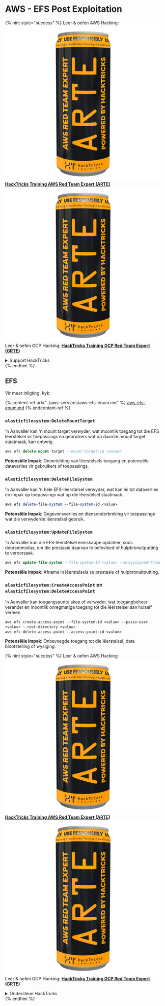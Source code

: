 # AWS - EFS Post Exploitation

{% hint style="success" %}
Leer & oefen AWS Hacking:<img src="../../../.gitbook/assets/image (1) (1) (1).png" alt="" data-size="line">[**HackTricks Training AWS Red Team Expert (ARTE)**](https://training.hacktricks.xyz/courses/arte)<img src="../../../.gitbook/assets/image (1) (1) (1).png" alt="" data-size="line">\
Leer & oefen GCP Hacking: <img src="../../../.gitbook/assets/image (2).png" alt="" data-size="line">[**HackTricks Training GCP Red Team Expert (GRTE)**<img src="../../../.gitbook/assets/image (2).png" alt="" data-size="line">](https://training.hacktricks.xyz/courses/grte)

<details>

<summary>Support HackTricks</summary>

* Kyk na die [**subskripsie planne**](https://github.com/sponsors/carlospolop)!
* **Sluit aan by die** 💬 [**Discord groep**](https://discord.gg/hRep4RUj7f) of die [**telegram groep**](https://t.me/peass) of **volg** ons op **Twitter** 🐦 [**@hacktricks\_live**](https://twitter.com/hacktricks_live)**.**
* **Deel hacking truuks deur PRs in te dien na die** [**HackTricks**](https://github.com/carlospolop/hacktricks) en [**HackTricks Cloud**](https://github.com/carlospolop/hacktricks-cloud) github repos.

</details>
{% endhint %}

## EFS

Vir meer inligting, kyk:

{% content-ref url="../aws-services/aws-efs-enum.md" %}
[aws-efs-enum.md](../aws-services/aws-efs-enum.md)
{% endcontent-ref %}

### `elasticfilesystem:DeleteMountTarget`

'n Aanvaller kan 'n mount target verwyder, wat moontlik toegang tot die EFS lêerstelsel vir toepassings en gebruikers wat op daardie mount target staatmaak, kan ontwrig.
```sql
aws efs delete-mount-target --mount-target-id <value>
```
**Potensiële Impak**: Ontwrichting van lêerstelsels toegang en potensiële dataverlies vir gebruikers of toepassings.

### `elasticfilesystem:DeleteFileSystem`

'n Aanvaller kan 'n hele EFS-lêerstelsel verwyder, wat kan lei tot dataverlies en impak op toepassings wat op die lêerstelsel staatmaak.
```perl
aws efs delete-file-system --file-system-id <value>
```
**Potensiële Impak**: Gegevensverlies en diensonderbreking vir toepassings wat die verwyderde lêerstelsel gebruik.

### `elasticfilesystem:UpdateFileSystem`

'n Aanvaller kan die EFS-lêerstelsel eienskappe opdateer, soos deursetmodus, om die prestasie daarvan te beïnvloed of hulpbronuitputting te veroorsaak.
```sql
aws efs update-file-system --file-system-id <value> --provisioned-throughput-in-mibps <value>
```
**Potensiële Impak**: Afname in lêerstelsels se prestasie of hulpbronuitputting.

### `elasticfilesystem:CreateAccessPoint` en `elasticfilesystem:DeleteAccessPoint`

'n Aanvaller kan toegangspunte skep of verwyder, wat toegangbeheer verander en moontlik onregmatige toegang tot die lêerstelsel aan hulself verleen.
```arduino
aws efs create-access-point --file-system-id <value> --posix-user <value> --root-directory <value>
aws efs delete-access-point --access-point-id <value>
```
**Potensiële Impak**: Onbevoegde toegang tot die lêerstelsel, data blootstelling of wysiging.

{% hint style="success" %}
Leer & oefen AWS Hacking:<img src="../../../.gitbook/assets/image (1) (1) (1).png" alt="" data-size="line">[**HackTricks Training AWS Red Team Expert (ARTE)**](https://training.hacktricks.xyz/courses/arte)<img src="../../../.gitbook/assets/image (1) (1) (1).png" alt="" data-size="line">\
Leer & oefen GCP Hacking: <img src="../../../.gitbook/assets/image (2).png" alt="" data-size="line">[**HackTricks Training GCP Red Team Expert (GRTE)**<img src="../../../.gitbook/assets/image (2).png" alt="" data-size="line">](https://training.hacktricks.xyz/courses/grte)

<details>

<summary>Ondersteun HackTricks</summary>

* Kyk na die [**subskripsie planne**](https://github.com/sponsors/carlospolop)!
* **Sluit aan by die** 💬 [**Discord groep**](https://discord.gg/hRep4RUj7f) of die [**telegram groep**](https://t.me/peass) of **volg** ons op **Twitter** 🐦 [**@hacktricks\_live**](https://twitter.com/hacktricks_live)**.**
* **Deel hacking truuks deur PRs in te dien na die** [**HackTricks**](https://github.com/carlospolop/hacktricks) en [**HackTricks Cloud**](https://github.com/carlospolop/hacktricks-cloud) github repos.

</details>
{% endhint %}
